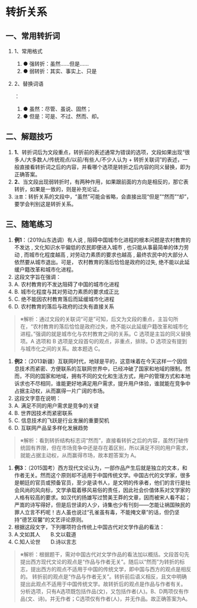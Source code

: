 # 转折关系[](https://sakib.hidns.co/言语理解/转折关系.html#转折关系)

 

## 一、常用转折词[](https://sakib.hidns.co/言语理解/转折关系.html#一、常用转折词)

1. 1、常用格式
   1. ● 强转折：虽然……但是……
   2. ● 弱转折：其实、事实上、只是

1. 2、替换词语

   ：

   1. ● 虽然：尽管、虽说、固然；
   2. ● 但是：可是、不过、然而、却。

## 二、解题技巧[](https://sakib.hidns.co/言语理解/转折关系.html#二、解题技巧)

1. **1**、转折词后为文段重点，转折前的表述通常为错误的选项，文段如果出现“很多人/大多数人/传统观点/以前/有些人/不少人认为 + 转折关联词”的表述，一般直接看转折词之后的内容，并看哪个选项是转折之后内容的同义替换，即为正确答案。
2. **2**、当文段出现弱转折时，有两种作用，如果跟前面的方向是相反的，那它表转折，如果是一致的，则是补充论证。
3. `注意`：转折关系的文段中，“虽然”可能会省略，会直接出现“但是”“然而”“却”，要学会判别这是转折关系。

## 三、随笔练习[](https://sakib.hidns.co/言语理解/转折关系.html#三、随笔练习)

1. **例1**：（2019山东选调）有人说 , 阻碍中国城市化进程的根本问题是农村教育的不发达 , 文化知识水平偏低的农民即便进入城市 , 也只能从事最简单的体力劳动 , 而城市化程度越高 , 对劳动力素质的要求也越高 , 最终农民中的大部分人依然要从城市退出。可是， 农村教育的落后恰恰是政府的过失, 绝不能以此延缓户籍改革和城市化进程。
2. 这段文字旨在强调：
3. A. 农村教育的不发达阻碍了中国的城市化进程
4. B. 城市化程度与其对劳动力素质的要求成正比
5. C. 绝不能因农村教育落后而延缓城市化进程
6. D. 农村教育的落后与政府的过失有直接关系

> ※解析：通过文段的关联词“可是”可知，后文为文段的重点，主旨句所在，“农村教育的落后恰恰是政府过失，绝不能以此延缓户籍改革和城市化进程。”强调的就是城市化与农村教育之间的关系。C 选项是主旨的同义替换项。A 选项和 B 选项是文段首句的观点，非重点，排除。D 选项没有提到与城市化之间的关系。故本题选 C。

1. **例2**：（2013新疆）互联网时代，地球是平的，这意味着在今天这样一个因信息技术而紧密、方便联系的互联网世界中，已经冲破了国家和地域的限制。然而，不同的国家和地域，拥有不同的文化和生活方式，用户的管理方式和本地诉求也不尽相同，谁能更好地满足用户需求，提升用户体验，谁就能在竞争中占据主动权，从而赢得一片广阔的市场。
2. 这段文字意在说明：
3. A. 满足不同的用户需求是竞争的关键
4. B. 世界因技术而紧密联系
5. C. 信息技术的飞跃是行业发展的重要契机
6. D. 互联网产品呈多样化发展趋势

> ※解析：看到转折结构标志词“然而”，直接看转折之后的内容，虽然打破传统固有界限，但在市场竞争中还是存在着区别，所以满足不同的用户需求，就能占据主动权，从而赢得市场，故本题答案为 A。

1. **例3**：（2015国考）西方现代文论认为，一部作品产生后就是独立的文本，和作者无关。然而这个原则却不适用于中国传统文学。中国古代的文学家，很多是朝廷的官员或预备官员，至少是读书人，是文明的传承者，他们的言行是社会风尚的风向标，文学承载着移风易俗的责任，因此社会价值体系对文学家的人格有较高的要求。如汉代的扬雄写过赞美王莽的文章，因而被宋人看不起；严嵩的诗写得好，但是后世读的人少，诗集也少有刊刻——怎能让祸国殃民的罪人立言不朽呢！古人虽也说过“孔雀虽有毒，不能掩文章”的话，但仍坚持“德艺双馨”的文艺评论原则。
2. 根据这段文字，下列哪项符合传统上中国古代对文学作品的看法：
3. A.文如其人  B.文以载道
4. C.知人论世  D.诗以言志

> ※解析：根据题干，需对中国古代对文学作品的看法加以概括。文段首句先提出西方现代文论的观点是“作品与作者无关”。随后以“然而”为转折的标志，提出西方的观点不适用于中国的传统文学，即中国与西方的观点是相反的。
> 转折前的观点是“作品与作者无关”。转折前后语义相反，且文中明确提出此观点不适用于中国传统文学。故转折后的观点是作品与作者有关。
> 分析选项，只有A选项既包括作品(文)，又包括作者(人)。B、D两项仅有作品(文、诗)。并无作者；C选项仅有作者(人)，并无作品。故正确答案为A。



